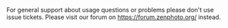 For general support about usage questions or problems please don't use issue tickets. Please visit our forum on https://forum.zenphoto.org/ instead.
